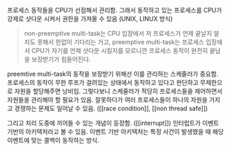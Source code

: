 프로세스 동작들을 CPU가 선점해서 관리함.
그래서 동작하고 있는 프로세스를 CPU가 강제로 샷다운 시켜서 권한을 가져올 수 있음 (UNIX, LINUX 방식)

> non-preemptive multi-task는 CPU 입장에서 저 프로세스가 언제 끝날지 알지도 못해서 한없이 기다리는 거고, preemptive multi-task는 프로세스 입장에서 CPU가 자기를 언제 샷다운 시킬지를 모르니깐 프로세스 동작이 완전히 끝남을 보장받기가 힘들어진다.

preemtive multi-task의 동작을 보장받기 위해선 이를 관리하는 스케줄러가 중요함.
프로세스의 동작이 무한 루프가 걸려있는 상태에서 동작하고 있다고 판단하고 무제한으로 자원을 할당해주면 낭비임. 그렇다보니 스케줄러가 적당히 프로세스들을 제어하면서 자원들을 관리해야 할 필요가 있음.
잘못하다가 여러 프로세스들이 하나의 자원을 가지고 경쟁하는 문제도 일어날 수 있음. ([[race condition]], [[non thread safe]])

그리고 처리 도중에 끼어들 수 있는 개념이 등장함. ([[interrupt]])
인터럽트가 이벤트 기반의 아키텍처라고 볼 수 있음.
이벤트 기반 아키텍처는 특정 사건이 발생했을 때 해당 이벤트에 맞는 콜백이 동작하는 방식.
